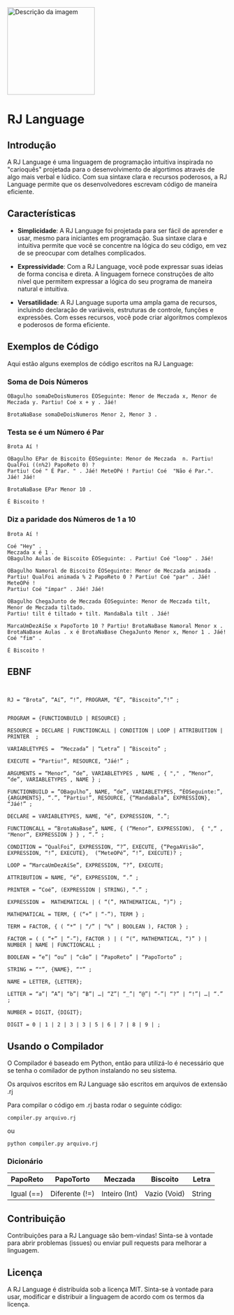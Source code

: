 <img src=https://github.com/jeansilas/RJ-Language/assets/39682690/a66bf3c6-4d73-47bd-9af1-3946c2fbe07a alt="Descrição da imagem" width=200 height=200 /> 

# RJ Language

## Introdução

A RJ Language é uma linguagem de programação intuitiva inspirada no "carioquês" projetada para o desenvolvimento de algortimos através de algo mais verbal e lúdico. Com sua sintaxe clara e recursos poderosos, a RJ Language permite que os desenvolvedores escrevam código de maneira eficiente.

## Características

* **Simplicidade**: A RJ Language foi projetada para ser fácil de aprender e usar, mesmo para iniciantes em programação. Sua sintaxe clara e intuitiva permite que você se concentre na lógica do seu código, em vez de se preocupar com detalhes complicados.

* **Expressividade**: Com a RJ Language, você pode expressar suas ideias de forma concisa e direta. A linguagem fornece construções de alto nível que permitem expressar a lógica do seu programa de maneira natural e intuitiva.

* **Versatilidade**: A RJ Language suporta uma ampla gama de recursos, incluindo declaração de variáveis, estruturas de controle, funções e expressões. Com esses recursos, você pode criar algoritmos complexos e poderosos de forma eficiente.

## Exemplos de Código
Aqui estão alguns exemplos de código escritos na RJ Language:

### Soma de Dois Números
```
OBagulho somaDeDoisNumeros ÉOSeguinte: Menor de Meczada x, Menor de Meczada y. Partiu! Coé x + y . Jáé!

BrotaNaBase somaDeDoisNumeros Menor 2, Menor 3 .
```
### Testa se é um Número é Par
```
Brota Aí ! 

OBagulho EPar de Biscoito ÉOSeguinte: Menor de Meczada  n. Partiu! QualFoi ((n%2) PapoReto 0) ? 
Partiu! Coé " É Par. " . Jáé! MeteOPé ! Partiu! Coé  "Não é Par.". Jáé! Jáé! 

BrotaNaBase EPar Menor 10 .

É Biscoito !
```
### Diz a paridade dos Números de 1 a 10

```
Brota Aí !

Coé "Hey" .
Meczada x é 1 .
OBagulho Aulas de Biscoito ÉOSeguinte: . Partiu! Coé "loop" . Jáé!

OBagulho Namoral de Biscoito ÉOSeguinte: Menor de Meczada animada . Partiu! QualFoi animada % 2 PapoReto 0 ? Partiu! Coé "par" . Jáé! MeteOPé !
Partiu! Coé "ímpar" . Jáé! Jáé!

OBagulho ChegaJunto de Meczada ÉOSeguinte: Menor de Meczada tilt, Menor de Meczada tiltado.
Partiu! tilt é tiltado + tilt. MandaBala tilt . Jáé!

MarcaUmDezAíSe x PapoTorto 10 ? Partiu! BrotaNaBase Namoral Menor x . BrotaNaBase Aulas . x é BrotaNaBase ChegaJunto Menor x, Menor 1 . Jáé! Coé "fim" .

É Biscoito !
```


## EBNF 

```


RJ = “Brota”, “Aí”, “!”, PROGRAM, “É”, “Biscoito”,”!” ;


PROGRAM = {FUNCTIONBUILD | RESOURCE} ;

RESOURCE = DECLARE | FUNCTIONCALL | CONDITION | LOOP | ATTRIBUITION | PRINTER  ;

VARIABLETYPES =  “Meczada” | “Letra” | “Biscoito” ;

EXECUTE = “Partiu!”, RESOURCE, “Jáé!” ;

ARGUMENTS = “Menor”, “de”, VARIABLETYPES , NAME , { "," , “Menor”, “de”, VARIABLETYPES , NAME } ;

FUNCTIONBUILD = ”OBagulho”, NAME, “de”, VARIABLETYPES, “ÉOSeguinte:”, {ARGUMENTS}, “.”, “Partiu!”, RESOURCE, {“MandaBala”, EXPRESSION}, “Jáé!” ;

DECLARE = VARIABLETYPES, NAME, “é”, EXPRESSION, “.”;

FUNCTIONCALL = “BrotaNaBase”, NAME, { (“Menor”, EXPRESSION),  { ",“ , "Menor”, EXPRESSION } } , “.” ;

CONDITION = “QualFoi”, EXPRESSION, “?”, EXECUTE, {“PegaAVisão”, EXPRESSION, “!”, EXECUTE},  (“MeteOPé”, “!”, EXECUTE)? ;

LOOP = “MarcaUmDezAíSe”, EXPRESSION, “?”, EXECUTE;

ATTRIBUTION = NAME, “é”, EXPRESSION, “.” ;

PRINTER = “Coé”, (EXPRESSION | STRING), “.” ;

EXPRESSION =  MATHEMATICAL | ( “(”, MATHEMATICAL, “)”) ;

MATHEMATICAL = TERM, { (“+” | “-”), TERM } ;

TERM = FACTOR, { ( “*” | “/” | “%” | BOOLEAN ), FACTOR } ;

FACTOR = ( ( “+” | “-”), FACTOR ) | ( “(“, MATHEMATICAL, “)” ) | NUMBER | NAME | FUNCTIONCALL ;

BOOLEAN = “e”| “ou” | “câo” | “PapoReto” | “PapoTorto” ;

STRING = “"”, {NAME}, “"” ;

NAME = LETTER, {LETTER};

LETTER = “a”| ”A”| “b”| “B”| …| “Z”| “_”| “@”| “-”| “?” | “!”| …| “.” ;

NUMBER = DIGIT, {DIGIT}; 

DIGIT = 0 | 1 | 2 | 3 | 3 | 5 | 6 | 7 | 8 | 9 | ;

```
## Usando o Compilador

O Compilador é baseado em Python, então para utilizá-lo é necessário que se tenha o comilador de python instalando no seu sistema.

Os  arquivos escritos em RJ Language são escritos em arquivos de extensão .rj

Para compilar o código em .rj basta rodar o seguinte código:

```
compiler.py arquivo.rj 
```
ou 
```
python compiler.py arquivo.rj
```

### Dicionário

| **PapoReto** | **PapoTorto** | **Meczada** | **Biscoito** | **Letra**| 
|--------------|---------------|-------------|--------------|----------|
|                                                                      |
|  Igual (==)  | Diferente (!=)|Inteiro (Int)| Vazio (Void) |  String  |  

## Contribuição
Contribuições para a RJ Language são bem-vindas! Sinta-se à vontade para abrir problemas (issues) ou enviar pull requests para melhorar a linguagem.

## Licença
A RJ Language é distribuída sob a licença MIT. Sinta-se à vontade para usar, modificar e distribuir a linguagem de acordo com os termos da licença.




